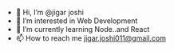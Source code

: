 - 👋 Hi, I’m @jigar joshi
- 👀 I’m interested in Web Development 
- 🌱 I’m currently learning Node..and React
- 📫 How to reach me jigar.joshi011@gmail.com
<!---
jigarjoshi011/jigarjoshi011 is a ✨ special ✨ repository because its `README.md` (this file) appears on your GitHub profile.
You can click the Preview link to take a look at your changes.
--->
